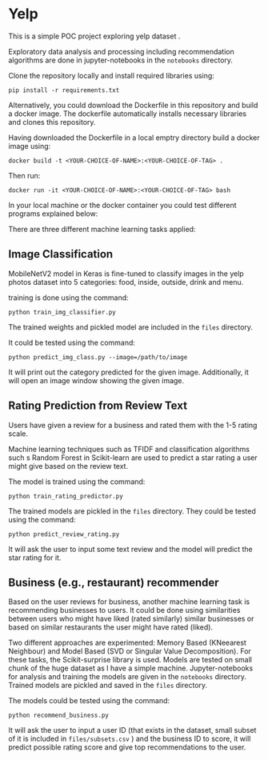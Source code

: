 # Yelp

This is a simple POC project exploring yelp dataset [](https://www.yelp.com/dataset).

Exploratory data analysis and processing including recommendation algorithms are done in jupyter-notebooks in the `notebooks` directory.

Clone the repository locally and install required libraries using:

```
pip install -r requirements.txt
```

Alternatively, you could download the Dockerfile in this repository and build a docker image. The dockerfile automatically installs necessary libraries and clones this repository. 

Having downloaded the Dockerfile in a local emptry directory build a docker image using:

```
docker build -t <YOUR-CHOICE-OF-NAME>:<YOUR-CHOICE-OF-TAG> .
```

Then run:

```
docker run -it <YOUR-CHOICE-OF-NAME>:<YOUR-CHOICE-OF-TAG> bash
```

In your local machine or the docker container you could test different programs explained below:


There are three different machine learning tasks applied:

## Image Classification

MobileNetV2 model in Keras is fine-tuned to classify images in the yelp photos dataset into 5 categories: food, inside, outside, drink and menu.

training is done using the command:

```
python train_img_classifier.py
```

The trained weights and pickled model are included in the `files` directory.

It could be tested using the command:

```
python predict_img_class.py --image=/path/to/image
```

It will print out the category predicted for the given image. Additionally, it will open an image window showing the given image.

## Rating Prediction from Review Text

Users have given a review for a business and rated them with the 1-5 rating scale.

Machine learning techniques such as TFIDF and classification algorithms such s Random Forest in Scikit-learn are used to predict a star rating a user might give based on the review text.

The model is trained using the command:

```
python train_rating_predictor.py
```

The trained models are pickled in the `files` directory. They could be tested using the command:

```
python predict_review_rating.py
```

It will ask the user to input some text review and the model will predict the star rating for it.


## Business (e.g., restaurant) recommender
Based on the user reviews for business, another machine learning task is recommending businesses to users. It could be done using similarities between users who might have liked (rated similarly) similar businesses or based on similar restaurants the user might have rated (liked).

Two different approaches are experimented: Memory Based (KNeearest Neighbour) and Model Based (SVD or Singular Value Decomposition). For these tasks, the Scikit-surprise library is used. Models are tested on small chunk of the huge dataset as I have a simple machine. Jupyter-notebooks for analysis and training the models are given in the `notebooks` directory. Trained models are pickled and saved in the `files` directory.

The models could be tested using the command:

```
python recommend_business.py
```
It will ask the user to input a user ID (that exists in the dataset, small subset of it is included in `files/subsets.csv` ) and the business ID to score, it will predict possible rating score and give top recommendations to the user.


